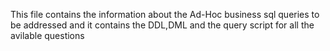 This file contains the information about the Ad-Hoc business sql queries to be addressed and it contains the DDL,DML and the query script for all the avilable questions

